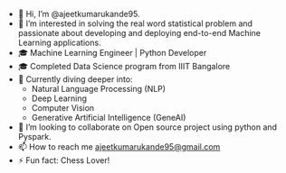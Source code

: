 - 👋 Hi, I’m @ajeetkumarukande95.
- 👀 I’m interested in solving the real word statistical problem and passionate about developing and deploying end-to-end Machine Learning applications.
- 🎓 Machine Learning Engineer | Python Developer
- 🎓 Completed Data Science program from IIIT Bangalore
- 🌱 Currently diving deeper into:
   - Natural Language Processing (NLP)
   - Deep Learning
   - Computer Vision
   - Generative Artificial Intelligence (GeneAI)
- 💞️ I’m looking to collaborate on Open source project using python and Pyspark.
- 📫 How to reach me ajeetkumarukande95@gmail.com
- ⚡ Fun fact: Chess Lover!

<!---
ajeetkumarukande95/ajeetkumarukande95 is a ✨ special ✨ repository because its `README.md` (this file) appears on your GitHub profile.
You can click the Preview link to take a look at your changes.
--->



